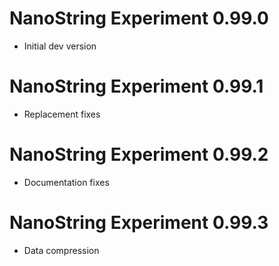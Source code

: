  # NanoString Experiment 0.99.0
* Initial dev version

 # NanoString Experiment 0.99.1
* Replacement fixes

 # NanoString Experiment 0.99.2
* Documentation fixes

 # NanoString Experiment 0.99.3
* Data compression
